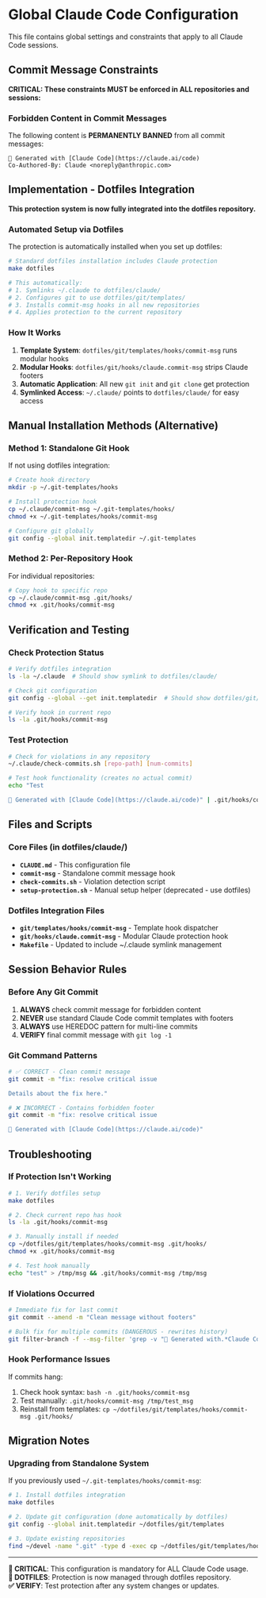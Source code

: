 # Global Claude Code Configuration

This file contains global settings and constraints that apply to all Claude Code sessions.

## Commit Message Constraints

**CRITICAL: These constraints MUST be enforced in ALL repositories and sessions:**

### Forbidden Content in Commit Messages
The following content is **PERMANENTLY BANNED** from all commit messages:

```
🤖 Generated with [Claude Code](https://claude.ai/code)
Co-Authored-By: Claude <noreply@anthropic.com>
```

## Implementation - Dotfiles Integration

**This protection system is now fully integrated into the dotfiles repository.**

### Automated Setup via Dotfiles
The protection is automatically installed when you set up dotfiles:

```bash
# Standard dotfiles installation includes Claude protection
make dotfiles

# This automatically:
# 1. Symlinks ~/.claude to dotfiles/claude/
# 2. Configures git to use dotfiles/git/templates/
# 3. Installs commit-msg hooks in all new repositories
# 4. Applies protection to the current repository
```

### How It Works
1. **Template System**: `dotfiles/git/templates/hooks/commit-msg` runs modular hooks
2. **Modular Hooks**: `dotfiles/git/hooks/claude.commit-msg` strips Claude footers
3. **Automatic Application**: All new `git init` and `git clone` get protection
4. **Symlinked Access**: `~/.claude/` points to `dotfiles/claude/` for easy access

## Manual Installation Methods (Alternative)

### Method 1: Standalone Git Hook
If not using dotfiles integration:

```bash
# Create hook directory
mkdir -p ~/.git-templates/hooks

# Install protection hook
cp ~/.claude/commit-msg ~/.git-templates/hooks/
chmod +x ~/.git-templates/hooks/commit-msg

# Configure git globally
git config --global init.templatedir ~/.git-templates
```

### Method 2: Per-Repository Hook
For individual repositories:

```bash
# Copy hook to specific repo
cp ~/.claude/commit-msg .git/hooks/
chmod +x .git/hooks/commit-msg
```

## Verification and Testing

### Check Protection Status
```bash
# Verify dotfiles integration
ls -la ~/.claude  # Should show symlink to dotfiles/claude/

# Check git configuration
git config --global --get init.templatedir  # Should show dotfiles/git/templates

# Verify hook in current repo
ls -la .git/hooks/commit-msg
```

### Test Protection
```bash
# Check for violations in any repository
~/.claude/check-commits.sh [repo-path] [num-commits]

# Test hook functionality (creates no actual commit)
echo "Test

🤖 Generated with [Claude Code](https://claude.ai/code)" | .git/hooks/commit-msg /dev/stdin
```

## Files and Scripts

### Core Files (in dotfiles/claude/)
- **`CLAUDE.md`** - This configuration file
- **`commit-msg`** - Standalone commit message hook
- **`check-commits.sh`** - Violation detection script  
- **`setup-protection.sh`** - Manual setup helper (deprecated - use dotfiles)

### Dotfiles Integration Files
- **`git/templates/hooks/commit-msg`** - Template hook dispatcher
- **`git/hooks/claude.commit-msg`** - Modular Claude protection hook
- **`Makefile`** - Updated to include ~/.claude symlink management

## Session Behavior Rules

### Before Any Git Commit
1. **ALWAYS** check commit message for forbidden content
2. **NEVER** use standard Claude Code commit templates with footers
3. **ALWAYS** use HEREDOC pattern for multi-line commits
4. **VERIFY** final commit message with `git log -1`

### Git Command Patterns
```bash
# ✅ CORRECT - Clean commit message
git commit -m "fix: resolve critical issue

Details about the fix here."

# ❌ INCORRECT - Contains forbidden footer
git commit -m "fix: resolve critical issue

🤖 Generated with [Claude Code](https://claude.ai/code)"
```

## Troubleshooting

### If Protection Isn't Working
```bash
# 1. Verify dotfiles setup
make dotfiles

# 2. Check current repo has hook
ls -la .git/hooks/commit-msg

# 3. Manually install if needed
cp ~/dotfiles/git/templates/hooks/commit-msg .git/hooks/
chmod +x .git/hooks/commit-msg

# 4. Test hook manually
echo "test" > /tmp/msg && .git/hooks/commit-msg /tmp/msg
```

### If Violations Occurred
```bash
# Immediate fix for last commit
git commit --amend -m "Clean message without footers"

# Bulk fix for multiple commits (DANGEROUS - rewrites history)
git filter-branch -f --msg-filter 'grep -v "🤖 Generated with.*Claude Code" | grep -v "Co-Authored-By: Claude"' HEAD~N..HEAD
```

### Hook Performance Issues
If commits hang:
1. Check hook syntax: `bash -n .git/hooks/commit-msg`
2. Test manually: `.git/hooks/commit-msg /tmp/test_msg`
3. Reinstall from templates: `cp ~/dotfiles/git/templates/hooks/commit-msg .git/hooks/`

## Migration Notes

### Upgrading from Standalone System
If you previously used `~/.git-templates/hooks/commit-msg`:

```bash
# 1. Install dotfiles integration
make dotfiles

# 2. Update git configuration (done automatically by dotfiles)
git config --global init.templatedir ~/dotfiles/git/templates

# 3. Update existing repositories
find ~/devel -name ".git" -type d -exec cp ~/dotfiles/git/templates/hooks/commit-msg {}/hooks/ \;
```

---

**🚨 CRITICAL**: This configuration is mandatory for ALL Claude Code usage.  
**🔄 DOTFILES**: Protection is now managed through dotfiles repository.  
**✅ VERIFY**: Test protection after any system changes or updates.